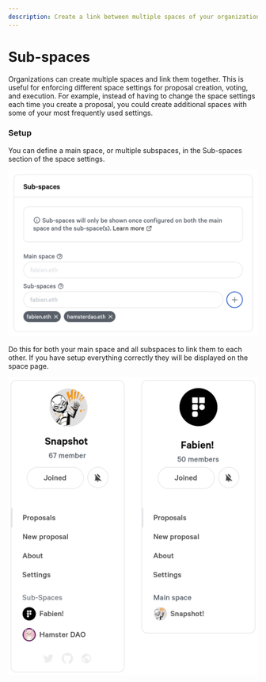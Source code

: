 ```yaml
---
description: Create a link between multiple spaces of your organization
---
```


# Sub-spaces

Organizations can create multiple spaces and link them together. This is useful for enforcing different space settings for proposal creation, voting, and execution. For example, instead of having to change the space settings each time you create a proposal, you could create additional spaces with some of your most frequently used settings.

### Setup

You can define a main space, or multiple subspaces, in the Sub-spaces section of the space settings.

![](<../.gitbook/assets/image (1) (3).png>)

Do this for both your main space and all subspaces to link them to each other. If you have setup everything correctly they will be displayed on the space page.

![](<../.gitbook/assets/image (12).png>)
